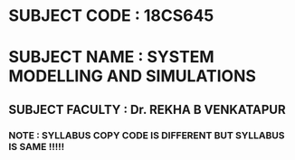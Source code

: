 # SUBJECT CODE : 18CS645

# SUBJECT NAME : SYSTEM MODELLING AND SIMULATIONS

## SUBJECT FACULTY : Dr. REKHA B VENKATAPUR

### NOTE : SYLLABUS COPY CODE IS DIFFERENT BUT SYLLABUS IS SAME !!!!!
